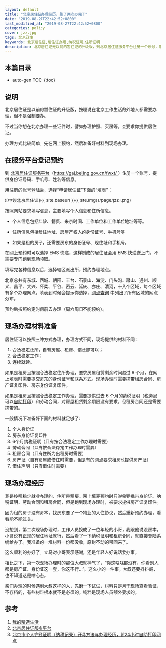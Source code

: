 ```yaml
---
layout: default
title: "北京居住证办理经历，跑了两次办完了"
date: "2019-08-27T22:42:52+0800"
last_modified_at: "2019-08-27T22:42:52+0800"
categories: policy
cover: jzz.jpg
tags: 北京政事
keywords: 北京居住证,居住证办理,纳税证明,住所证明
description: 北京居住证是以前的暂住证的升级版，到北京居住证服务平台注册一个账号，选择“申请居住证”下面的“填表”，按照网站要求填写信息
---
```


## 本篇目录


* auto-gen TOC:
{:toc}

## 说明

北京居住证是以前的暂住证的升级版，按理说在北京工作生活的外地人都需要办理，但不是强制要办。

不过当你想在北京办理一些证件时，譬如办理护照、买房等，会要求你提供居住证。

办理方式比较简单，先在网上预约，然后准备好材料到现场办理。

## 在服务平台登记预约

到 [北京居住证服务平台][2]（[https://gaj.beijing.gov.cn/fwxt/ ][2]）注册一个账号，提供身份证号码、手机号、姓名等信息。

用注册的账号登陆后，选择“申请居住证”下面的“填表”：

![申领北京居住证]({{ site.baseurl }}{{ site.img}}/page/jzz1.png)


按照网站要求填写信息，主要填写个人信息和住所信息。

* 个人信息包括年龄、籍贯、来京时间、工作单位和工作单位地址等等。

* 住所信息包括居住地址、房屋产权人的身份证号、手机号等

* 如果是租的房子，还需要房东的身份证号、现住址和手机号。

在网上预约时可以选择 EMS 快递，这样制成的居住证会用 EMS 快递送上门，不需要专门跑到现场领取。

填写完各种信息以后，选择辖区派出所，预约办理地点。

北京总共有东城、西城、朝阳、丰台、石景山、海淀、门头沟、房山、通州、顺义、昌平、大兴、怀柔、平谷、密云、延庆、亦庄、清河，十八个区域，每个区域有多个办理网点，填表到时候会提示你选择，[网点查询](https://gaj.beijing.gov.cn/fwxt/html/slwd_list/index.html) 中列出了所有区域的网点分布。

预约后按照约定时间前去办理（周六周日不能预约）。

## 现场办理材料准备

居住证可以按照三种方式办理，办理方式不同，现场提供的材料不同：

1. 合法稳定住所，自有房屋、租房、借住都可以；
2. 合法稳定工作；
3. 连续就读。

如果是租房且按照合法稳定住所办理，要求房屋租赁剩余时间超过 6 个月，在网上填表时需要提交房东的身份证号和联系方式。现场办理时需要携带租房合同、房产证复印件、房东身份证复印件。

如果是租房且按照合法稳定工作办理，需要提供过去 6 个月的纳税证明（税务局可以[自助打印][3]）和劳动合同，对房屋租赁剩余期限没有要求，但租房合同还是需要携带的。

一般情况下准备好下面的材料就足够了:

1. 个人身份证
2. 房东身份证复印件
3. 6个月纳税证明（只有按合法稳定工作办理时需要）
4. 劳动合同（只有按合法稳定工作办理时需要）
5. 租房合同（只有住所为出租房时需要）
6. 房产证（自有房屋或借住时需要，但是有的网点要求租房也提供房产证）
7. 借住声明（只有借住时需要）

## 现场办理经历

我是按照稳定就业办理的，住所是租房，网上填表预约时只说需要携带身份证、纳税证明、劳动合同和租房合同，但是跑到现场办理时，被要求提供房产证复印件。

因为租的房子没有房本，找房东要了一个物业的入住协议，然后重新预约办理，看看能不能过关。

没想到，第二次现场办理时，工作人员换成了一位年轻的小哥，我跟他说没房本，小哥说有正规的居住地址就行，然后看了一下纳税证明和租房合同，就直接登陆系统给办了。我准备的一堆材料一份都没收，原封不动的带回来了。

这么顺利的办好了，立马对小哥表示感谢，还是年轻人好说话爱办事。

相比之下，第一次现场办理时的那位大叔就神气了，“你这啥啥都没有，你看别人都是房产证、身份证这一套，你这不行...”。这么小的一件事，大叔还要抖抖威，也不知道这是啥心态。

亲们办理的时候遇到大叔这样的人，先磨一下试试，材料只是用于现场查看验证，不存档的，有些材料根本就不是必须的，纯粹是现场人员额外要求的。

## 参考

1. [我的精选生活][1]
2. [北京居住证服务平台][2]
3. [北京市个人完税证明（纳税记录）开具方法与办理经历，附24小时自助打印网点][3]

[1]: https://www.lijiaocn.com/life "我的精选生活"
[2]: https://gaj.beijing.gov.cn/fwxt/ "北京居住证服务平台"
[3]: https://www.lijiaocn.com/life/policy/2019/08/31/bj-na-shui-zheng-ming/ "北京市个人完税证明（纳税记录）开具方法与办理经历，附24小时自助打印网点"
